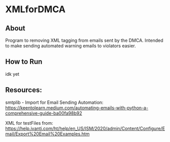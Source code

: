# XMLforDMCA

## About
Program to removing XML tagging from emails sent by the DMCA. 
Intended to make sending automated warning emails to violators easier. 

## How to Run
idk yet

## Resources:

smtplib - Import for Email Sending Automation: https://keentolearn.medium.com/automating-emails-with-python-a-comprehensive-guide-ba00fa98b92

XML for testFiles from: https://help.ivanti.com/ht/help/en_US/ISM/2020/admin/Content/Configure/Email/Export%20Email%20Examples.htm
